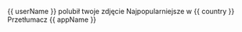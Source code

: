 


{{ userName }} polubił twoje zdjęcie
Najpopularniejsze w {{ country }}
Przetłumacz {{ appName }}





